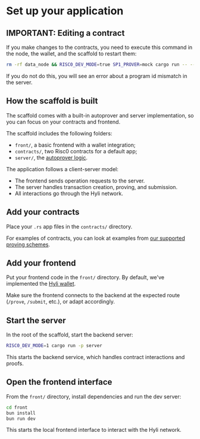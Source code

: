 # Set up your application

## IMPORTANT: Editing a contract

If you make changes to the contracts, you need to execute this command in the node, the wallet, and the scaffold to restart them:

```sh
rm -rf data_node && RISC0_DEV_MODE=true SP1_PROVER=mock cargo run -- --pg
```

If you do not do this, you will see an error about a program id mismatch in the server.

## How the scaffold is built

The scaffold comes with a built-in autoprover and server implementation, so you can focus on your contracts and frontend.

The scaffold includes the following folders:

- `front/`, a basic frontend with a wallet integration;
- `contracts/`, two Risc0 contracts for a default app;
- `server/`, the [autoprover logic](../concepts/proof-generation.md).

The application follows a client-server model:

- The frontend sends operation requests to the server.
- The server handles transaction creation, proving, and submission. 
- All interactions go through the Hyli network.

## Add your contracts

Place your `.rs` app files in the `contracts/` directory.

For examples of contracts, you can look at examples from [our supported proving schemes](../reference/supported-proving-schemes.md).

## Add your frontend

Put your frontend code in the `front/` directory. By default, we've implemented the [Hyli wallet](../concepts/identity.md).

Make sure the frontend connects to the backend at the expected route (`/prove`, `/submit`, etc.), or adapt accordingly.

## Start the server

In the root of the scaffold, start the backend server:

```sh
RISC0_DEV_MODE=1 cargo run -p server
```

This starts the backend service, which handles contract interactions and proofs.

## Open the frontend interface

From the `front/` directory, install dependencies and run the dev server:

```sh
cd front
bun install
bun run dev
```

This starts the local frontend interface to interact with the Hyli network.
